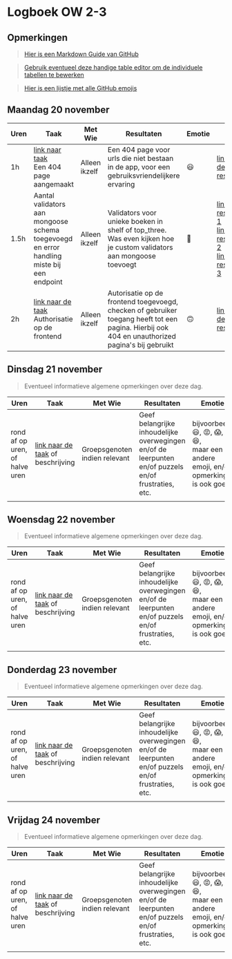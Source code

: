 # Logboek OW 2-3

## Opmerkingen

> [Hier is een Markdown Guide van GitHub](https://guides.github.com/features/mastering-markdown/)

> [Gebruik eventueel deze handige table editor om de individuele tabellen te bewerken](https://www.tablesgenerator.com/markdown_tables)

> [Hier is een lijstje met alle GitHub emojis](https://github.com/ikatyang/emoji-cheat-sheet/blob/master/README.md)

## Maandag 20 november

| **Uren** | **Taak**                                                                                                               | **Met Wie**   | **Resultaten**                                                                                                                                  | **Emotie**         | **Link**                                                                                                                                                                                                                                                                                                                                                                                                                                                                          |
| -------- | ---------------------------------------------------------------------------------------------------------------------- | ------------- | ----------------------------------------------------------------------------------------------------------------------------------------------- | ------------------ | --------------------------------------------------------------------------------------------------------------------------------------------------------------------------------------------------------------------------------------------------------------------------------------------------------------------------------------------------------------------------------------------------------------------------------------------------------------------------------- |
| 1h       | [link naar taak](https://github.com/HANICA-DWA/project-sep23-klipspringer/issues/95)<br>Een 404 page aangemaakt        | Alleen ikzelf | Een 404 page voor urls die niet bestaan in de app, voor een gebruiksvriendelijkere ervaring                                                     | :smiley:           | [link naar de resultaten](https://github.com/HANICA-DWA/project-sep23-klipspringer/commit/032a3415f9c5462ae9e96b87ef17c961fad9ad11)                                                                                                                                                                                                                                                                                                                                               |
| 1.5h     | Aantal validators aan mongoose schema toegevoegd en error handling miste bij een endpoint                              | Alleen ikzelf | Validators voor unieke boeken in shelf of top_three. Was even kijken hoe je custom validators aan mongoose toevoegt                             | :thinking:         | [link naar resultaat 1](https://github.com/HANICA-DWA/project-sep23-klipspringer/commit/7e9b2fe7b8736f38beb02bc76707e037ff56da73#diff-1b14040334645a28e301f79780e54647b5f9d37af2603ce388f9c6a52fdb8300)<br>[link naar resultaat 2](https://github.com/HANICA-DWA/project-sep23-klipspringer/commit/53e39170d9320dc7d5d2641ad4e163a55ef8cf1b)<br>[link naar resultaat 3](https://github.com/HANICA-DWA/project-sep23-klipspringer/commit/9b5cd863889568925b746e74d7c7fad303f41eba) |
| 2h       | [link naar de taak](https://github.com/HANICA-DWA/project-sep23-klipspringer/issues/96)<br>Authorisatie op de frontend | Alleen ikzelf | Autorisatie op de frontend toegevoegd, checken of gebruiker toegang heeft tot een pagina. Hierbij ook 404 en unauthorized pagina's bij gebruikt | :upside_down_face: | [link naar de resultaten](https://github.com/HANICA-DWA/project-sep23-klipspringer/pull/94)                                                                                                                                                                                                                                                                                                                                                                                       |

## Dinsdag 21 november

> Eventueel informatieve algemene opmerkingen over deze dag.

| Uren                           | Taak                                                                      | Met Wie                       | Resultaten                                                                                           | Emotie                                                                                                                  | Link                                                              |
| ------------------------------ | ------------------------------------------------------------------------- | ----------------------------- | ---------------------------------------------------------------------------------------------------- | ----------------------------------------------------------------------------------------------------------------------- | ----------------------------------------------------------------- |
| rond af op uren, of halve uren | [link naar de taak](https://github.com/link-naar-de-taak) of beschrijving | Groepsgenoten indien relevant | Geef belangrijke inhoudelijke overwegingen en/of de leerpunten en/of puzzels en/of frustraties, etc. | bijvoorbeeld <br />:smiley:, :rage:, :scream:, of :satisfied:, <br />maar een andere emoji, en/of opmerking is ook goed | [link naar de resultaten](https://github.com/link-naar-de-commit) |
|                                |                                                                           |                               |                                                                                                      |                                                                                                                         |                                                                   |

## Woensdag 22 november

> Eventueel informatieve algemene opmerkingen over deze dag.

| Uren                           | Taak                                                                      | Met Wie                       | Resultaten                                                                                           | Emotie                                                                                                                  | Link                                                              |
| ------------------------------ | ------------------------------------------------------------------------- | ----------------------------- | ---------------------------------------------------------------------------------------------------- | ----------------------------------------------------------------------------------------------------------------------- | ----------------------------------------------------------------- |
| rond af op uren, of halve uren | [link naar de taak](https://github.com/link-naar-de-taak) of beschrijving | Groepsgenoten indien relevant | Geef belangrijke inhoudelijke overwegingen en/of de leerpunten en/of puzzels en/of frustraties, etc. | bijvoorbeeld <br />:smiley:, :rage:, :scream:, of :satisfied:, <br />maar een andere emoji, en/of opmerking is ook goed | [link naar de resultaten](https://github.com/link-naar-de-commit) |
|                                |                                                                           |                               |                                                                                                      |                                                                                                                         |                                                                   |

## Donderdag 23 november

> Eventueel informatieve algemene opmerkingen over deze dag.

| Uren                           | Taak                                                                      | Met Wie                       | Resultaten                                                                                           | Emotie                                                                                                                  | Link                                                              |
| ------------------------------ | ------------------------------------------------------------------------- | ----------------------------- | ---------------------------------------------------------------------------------------------------- | ----------------------------------------------------------------------------------------------------------------------- | ----------------------------------------------------------------- |
| rond af op uren, of halve uren | [link naar de taak](https://github.com/link-naar-de-taak) of beschrijving | Groepsgenoten indien relevant | Geef belangrijke inhoudelijke overwegingen en/of de leerpunten en/of puzzels en/of frustraties, etc. | bijvoorbeeld <br />:smiley:, :rage:, :scream:, of :satisfied:, <br />maar een andere emoji, en/of opmerking is ook goed | [link naar de resultaten](https://github.com/link-naar-de-commit) |
|                                |                                                                           |                               |                                                                                                      |                                                                                                                         |                                                                   |

## Vrijdag 24 november

> Eventueel informatieve algemene opmerkingen over deze dag.

| Uren                           | Taak                                                                      | Met Wie                       | Resultaten                                                                                           | Emotie                                                                                                                  | Link                                                              |
| ------------------------------ | ------------------------------------------------------------------------- | ----------------------------- | ---------------------------------------------------------------------------------------------------- | ----------------------------------------------------------------------------------------------------------------------- | ----------------------------------------------------------------- |
| rond af op uren, of halve uren | [link naar de taak](https://github.com/link-naar-de-taak) of beschrijving | Groepsgenoten indien relevant | Geef belangrijke inhoudelijke overwegingen en/of de leerpunten en/of puzzels en/of frustraties, etc. | bijvoorbeeld <br />:smiley:, :rage:, :scream:, of :satisfied:, <br />maar een andere emoji, en/of opmerking is ook goed | [link naar de resultaten](https://github.com/link-naar-de-commit) |
|                                |                                                                           |                               |                                                                                                      |                                                                                                                         |                                                                   |
